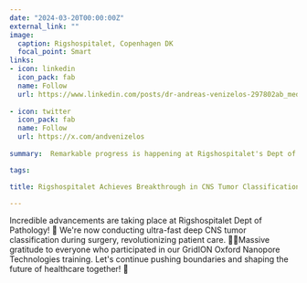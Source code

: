 ```yaml
---
date: "2024-03-20T00:00:00Z"
external_link: ""
image:
  caption: Rigshospitalet, Copenhagen DK
  focal_point: Smart
links:
- icon: linkedin
  icon_pack: fab
  name: Follow
  url: https://www.linkedin.com/posts/dr-andreas-venizelos-297802ab_medicalinnovation-cnsresearch-teamwork-activity-7182043471141060608-PMmO?utm_source=share&utm_medium=member_desktop
  
- icon: twitter
  icon_pack: fab
  name: Follow
  url: https://x.com/andvenizelos
  
summary:  Remarkable progress is happening at Rigshospitalet's Dept of Pathology! 🎉 We're now performing rapid, in-depth CNS tumor classification during surgery, transforming patient care. 🧠💥 A huge thank you to all who took part in our GridION Oxford Nanopore Technologies training. Let's keep advancing and shaping the future of healthcare! 💪

tags:

title: Rigshospitalet Achieves Breakthrough in CNS Tumor Classification

---
```


Incredible advancements are taking place at Rigshospitalet Dept of Pathology! 🎉 We're now conducting ultra-fast deep CNS tumor classification during surgery, revolutionizing patient care. 🧠💥Massive gratitude to everyone who participated in our GridION Oxford Nanopore Technologies training. Let's continue pushing boundaries and shaping the future of healthcare together! 💪